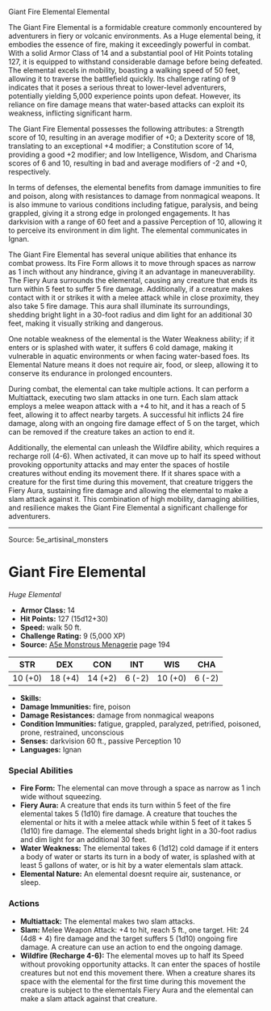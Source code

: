 <MonsterName/>Giant Fire Elemental</MonsterName>
<CreatureType/>Elemental</CreatureType>

<summary>The Giant Fire Elemental is a formidable creature commonly encountered by adventurers in fiery or volcanic environments. As a Huge elemental being, it embodies the essence of fire, making it exceedingly powerful in combat. With a solid Armor Class of 14 and a substantial pool of Hit Points totaling 127, it is equipped to withstand considerable damage before being defeated. The elemental excels in mobility, boasting a walking speed of 50 feet, allowing it to traverse the battlefield quickly. Its challenge rating of 9 indicates that it poses a serious threat to lower-level adventurers, potentially yielding 5,000 experience points upon defeat. However, its reliance on fire damage means that water-based attacks can exploit its weakness, inflicting significant harm.</summary>

<detail>

The Giant Fire Elemental possesses the following attributes: a Strength score of 10, resulting in an average modifier of +0; a Dexterity score of 18, translating to an exceptional +4 modifier; a Constitution score of 14, providing a good +2 modifier; and low Intelligence, Wisdom, and Charisma scores of 6 and 10, resulting in bad and average modifiers of -2 and +0, respectively. 

In terms of defenses, the elemental benefits from damage immunities to fire and poison, along with resistances to damage from nonmagical weapons. It is also immune to various conditions including fatigue, paralysis, and being grappled, giving it a strong edge in prolonged engagements. It has darkvision with a range of 60 feet and a passive Perception of 10, allowing it to perceive its environment in dim light. The elemental communicates in Ignan. 

The Giant Fire Elemental has several unique abilities that enhance its combat prowess. Its Fire Form allows it to move through spaces as narrow as 1 inch without any hindrance, giving it an advantage in maneuverability. The Fiery Aura surrounds the elemental, causing any creature that ends its turn within 5 feet to suffer 5 fire damage. Additionally, if a creature makes contact with it or strikes it with a melee attack while in close proximity, they also take 5 fire damage. This aura shall illuminate its surroundings, shedding bright light in a 30-foot radius and dim light for an additional 30 feet, making it visually striking and dangerous.

One notable weakness of the elemental is the Water Weakness ability; if it enters or is splashed with water, it suffers 6 cold damage, making it vulnerable in aquatic environments or when facing water-based foes. Its Elemental Nature means it does not require air, food, or sleep, allowing it to conserve its endurance in prolonged encounters. 

During combat, the elemental can take multiple actions. It can perform a Multiattack, executing two slam attacks in one turn. Each slam attack employs a melee weapon attack with a +4 to hit, and it has a reach of 5 feet, allowing it to affect nearby targets. A successful hit inflicts 24 fire damage, along with an ongoing fire damage effect of 5 on the target, which can be removed if the creature takes an action to end it. 

Additionally, the elemental can unleash the Wildfire ability, which requires a recharge roll (4-6). When activated, it can move up to half its speed without provoking opportunity attacks and may enter the spaces of hostile creatures without ending its movement there. If it shares space with a creature for the first time during this movement, that creature triggers the Fiery Aura, sustaining fire damage and allowing the elemental to make a slam attack against it. This combination of high mobility, damaging abilities, and resilience makes the Giant Fire Elemental a significant challenge for adventurers.</detail>



---

Source: 5e_artisinal_monsters

# Giant Fire Elemental

*Huge* *Elemental*

- **Armor Class:** 14
- **Hit Points:** 127 (15d12+30)
- **Speed:** walk 50 ft.
- **Challenge Rating:** 9 (5,000 XP)
- **Source:** [A5e Monstrous Menagerie](https://enpublishingrpg.com/products/level-up-monstrous-menagerie-a5e) page 194

| STR | DEX | CON | INT | WIS | CHA |
| --- | --- | --- | --- | --- | --- |
| 10 (+0) | 18 (+4) | 14 (+2) | 6 (-2) | 10 (+0) | 6 (-2) |

- **Skills:** 
- **Damage Immunities:** fire, poison
- **Damage Resistances:** damage from nonmagical weapons
- **Condition Immunities:** fatigue, grappled, paralyzed, petrified, poisoned, prone, restrained, unconscious
- **Senses:** darkvision 60 ft., passive Perception 10
- **Languages:** Ignan

### Special Abilities

- **Fire Form:** The elemental can move through a space as narrow as 1 inch wide without squeezing.
- **Fiery Aura:** A creature that ends its turn within 5 feet of the fire elemental takes 5 (1d10) fire damage. A creature that touches the elemental or hits it with a melee attack while within 5 feet of it takes 5 (1d10) fire damage. The elemental sheds bright light in a 30-foot radius and dim light for an additional 30 feet.
- **Water Weakness:** The elemental takes 6 (1d12) cold damage if it enters a body of water or starts its turn in a body of water, is splashed with at least 5 gallons of water, or is hit by a water elementals slam attack.
- **Elemental Nature:** An elemental doesnt require air, sustenance, or sleep.

### Actions

- **Multiattack:** The elemental makes two slam attacks.
- **Slam:** Melee Weapon Attack: +4 to hit, reach 5 ft., one target. Hit: 24 (4d8 + 4) fire damage  and the target suffers 5 (1d10) ongoing fire damage. A creature can use an action to end the ongoing damage.
- **Wildfire (Recharge 4-6):** The elemental moves up to half its Speed without provoking opportunity attacks. It can enter the spaces of hostile creatures but not end this movement there. When a creature shares its space with the elemental for the first time during this movement  the creature is subject to the elementals Fiery Aura and the elemental can make a slam attack against that creature.




